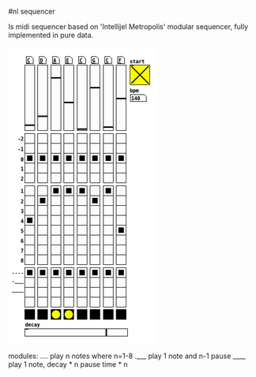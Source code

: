 #nl sequencer

Is midi sequencer based on 'Intellijel Metropolis' modular sequencer, 
fully implemented in pure data.

![v3](v3.png)

modules:
.... play n notes where n=1-8
.___ play 1 note and n-1 pause
____ play 1 note, decay * n
     pause time * n
